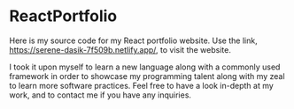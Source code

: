 # ReactPortfolio

Here is my source code for my React portfolio website. Use the link, https://serene-dasik-7f509b.netlify.app/, to visit the website.

I took it upon myself to learn a new language along with a commonly used framework in order to showcase my programming talent along with my zeal to learn more software practices. Feel free to have a look in-depth at my work, and to contact me if you have any inquiries.
